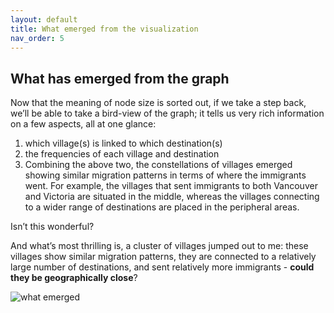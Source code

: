```yaml
---
layout: default
title: What emerged from the visualization 
nav_order: 5
---
```


## What has emerged from the graph

Now that the meaning of node size is sorted out, if we take a step back, we’ll be able to take a bird-view of the graph; it tells us very rich information on a few aspects, all at one glance: 
1) which village(s) is linked to which destination(s)
2) the frequencies of each village and destination
3) Combining the above two, the constellations of villages emerged showing similar migration patterns in terms of where the immigrants went. For example, the villages that sent immigrants to both Vancouver and Victoria are situated in the middle, whereas the villages connecting to a wider range of destinations are placed in the peripheral areas. 

Isn’t this wonderful?

And what’s most thrilling is, a cluster of villages jumped out to me: these villages show similar migration patterns, they are connected to a relatively large number of destinations, and sent relatively more immigrants - **could they be geographically close**? 

![what emerged](https://github.com/saharazh/Palladio-Networking/blob/master/images/popped%20up%20cluster.png)
